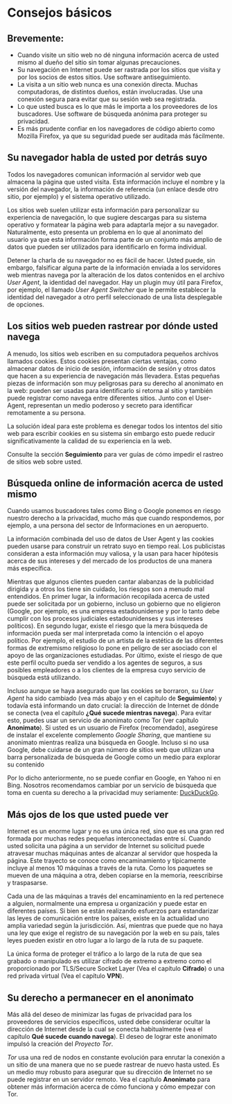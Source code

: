 Consejos básicos
================

Brevemente:
-----------

 * Cuando visite un sitio web no dé ninguna información acerca de usted mismo al dueño del sitio sin tomar algunas precauciones.
 * Su navegación en Internet puede ser rastrada por los sitios que visita y por los socios de estos sitios. Use software antiseguimiento.
 * La visita a un sitio web nunca es una conexión directa. Muchas computadoras, de distintos dueños, están involucradas. Use una conexión segura para evitar que su sesión web sea registrada.
 * Lo que usted busca es lo que más le importa a los proveedores de los buscadores. Use software de búsqueda anónima para proteger su privacidad.
 * Es más prudente confiar en los navegadores de código abierto como Mozilla Firefox, ya que su seguridad puede ser auditada más fácilmente.

Su navegador habla de usted por detrás suyo
-------------------------------------------

Todos los navegadores comunican información al servidor web que almacena la página que usted visita. Esta información incluye el nombre y la versión del navegador, la información de referencia (un enlace desde otro sitio, por ejemplo) y el sistema operativo utilizado.

Los sitios web suelen utilizar esta información para personalizar su experiencia de navegación, lo que sugiere descargas para su sistema operativo y formatear la página web para adaptarla mejor a su navegador. Naturalmente, esto presenta un problema en lo que al anonimato del usuario ya que esta información forma parte de un conjunto más amplio de datos que pueden ser utilizados para identificarlo en forma individual.

Detener la charla de su navegador no es fácil de hacer. Usted puede, sin embargo, falsificar alguna parte de la información enviada a los servidores web mientras navega por la alteración de los datos contenidos en el archivo *User Agent*, la identidad del navegador. Hay un plugin muy útil para Firefox, por ejemplo, el llamado *User Agent Switcher* que le permite establecer la identidad del navegador a otro perfil seleccionado de una lista desplegable de opciones.

Los sitios web pueden rastrear por dónde usted navega
-----------------------------------------------------

A menudo, los sitios web escriben en su computadora pequeños archivos llamados cookies. Estos cookies presentan ciertas ventajas, como almacenar datos de inicio de sesión, información de sesión y otros datos que hacen a su experiencia de navegación más llevadera. Estas pequeñas piezas de información son muy peligrosas para su derecho al anonimato en la web: pueden ser usadas para identificarlo si retorna al sitio y también puede registrar como navega entre diferentes sitios. Junto con el User-Agent, representan un medio poderoso y secreto para identificar remotamente a su persona.

La solución ideal para este problema es denegar todos los intentos del sitio web para escribir cookies en su sistema sin embargo esto puede reducir significativamente la calidad de su experiencia en la web.

Consulte la sección **Seguimiento** para ver guías de cómo impedir el rastreo de sitios web sobre usted.

Búsqueda online de información acerca de usted mismo
----------------------------------------------------

Cuando usamos buscadores tales como Bing o Google ponemos en riesgo nuestro derecho a la privacidad, mucho más que cuando respondemos, por ejemplo, a una persona del sector de Informaciones en un aeropuerto.

La información combinada del uso de datos de User Agent y las cookies pueden usarse para construir un retrato suyo en tiempo real. Los publicistas consideran a esta información muy valiosa, y la usan para hacer hipótesis acerca de sus intereses y del mercado de los productos de una manera más específica.

Mientras que algunos clientes pueden cantar alabanzas de la publicidad dirigida y a otros los tiene sin cuidado, los riesgos son a menudo mal entendidos. En primer lugar, la información recopilada acerca de usted puede ser solicitada por un gobierno, incluso un gobierno que no eligieron (Google, por ejemplo, es una empresa estadounidense y por lo tanto debe cumplir con los procesos judiciales estadounidenses y sus intereses políticos). En segundo lugar, existe el riesgo que la mera búsqueda de información pueda ser mal interpretada como la intención o el apoyo político. Por ejemplo, el estudio de un artista de la estética de las diferentes formas de extremismo religioso lo pone en peligro de ser asociado con el apoyo de las organizaciones estudiadas. Por último, existe el riesgo de que este perfil oculto pueda ser vendido a los agentes de seguros, a sus posibles empleadores o a los clientes de la empresa cuyo servicio de búsqueda está utilizando.

Incluso aunque se haya asegurado que las cookies se borraron, su *User Agent* ha sido cambiado (vea más abajo y en el capítulo de **Seguimiento**) y todavía está informando un dato crucial: la dirección de Internet de dónde se conecta (vea el capítulo **¿Qué sucede mientras navega**). Para evitar esto, puedes usar un servicio de anonimato como Tor (ver capítulo **Anonimato**). Si usted es un usuario de Firefox (recomendado), asegúrese de instalar el excelente complemento *Google Sharing*, que mantiene su anonimato mientras realiza una búsqueda en Google. Incluso si no usa Google, debe cuidarse de un gran número de sitios web que utilizan una barra personalizada de búsqueda de Google como un medio para explorar su contenido

Por lo dicho anteriormente, no se puede confiar en Google, en Yahoo ni en Bing. Nosotros recomendamos cambiar por un servicio de búsqueda que toma en cuenta su derecho a la privacidad muy seriamente: [DuckDuckGo](http://duckduckgo.com/).

Más ojos de los que usted puede ver
-----------------------------------

Internet es un enorme lugar y no es una única red, sino que es una gran red formada por muchas redes pequeñas interconectadas entre sí. Cuando usted solicita una página a un servidor de Internet su solicitud puede atravesar muchas máquinas antes de alcanzar al servidor que hospeda la página. Este trayecto se conoce como encaminamiento y típicamente incluye al menos 10 máquinas a través de la ruta. Como los paquetes se mueven de una máquina a otra, deben copiarse en la memoria, reescribirse y traspasarse.

Cada una de las máquinas a través del encaminamiento en la red pertenece a alguien, normalmente una empresa u organización y puede estar en diferentes países. Si bien se están realizando esfuerzos para estandarizar las leyes de comunicación entre los países, existe en la actualidad uno amplia variedad según la jurisdicción. Así, mientras que puede que no haya una ley que exige el registro de su navegación por la web en su país, tales leyes pueden existir en otro lugar a lo largo de la ruta de su paquete.

La única forma de proteger el tráfico a lo largo de la ruta de que sea grabado o manipulado es utilizar cifrado de extremo a extremo como el proporcionado por TLS/Secure Socket Layer (Vea el capítulo **Cifrado**) o una red privada virtual (Vea el capítulo **VPN**).

Su derecho a permanecer en el anonimato
---------------------------------------

Más allá del deseo de minimizar las fugas de privacidad para los proveedores de servicios específicos, usted debe considerar ocultar la dirección de Internet desde la cual se conecta habitualmente (vea el capítulo **Qué sucede cuando navega**). El deseo de lograr este anonimato impulsó la creación del *Proyecto Tor*.

*Tor* usa una red de nodos en constante evolución para enrutar la conexión a un sitio de una manera que no se puede rastrear de nuevo hasta usted. Es un medio muy robusto para asegurar que su dirección de Internet no se puede registrar en un servidor remoto. Vea el capítulo **Anonimato** para obtener más información acerca de cómo funciona y cómo empezar con Tor.




